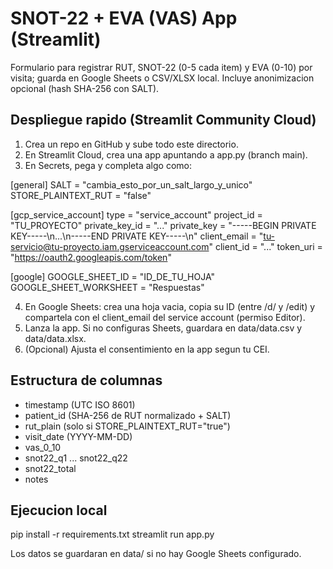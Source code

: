 # SNOT-22 + EVA (VAS) App (Streamlit)

Formulario para registrar RUT, SNOT-22 (0-5 cada item) y EVA (0-10) por visita; guarda en Google Sheets o CSV/XLSX local. Incluye anonimizacion opcional (hash SHA-256 con SALT).

## Despliegue rapido (Streamlit Community Cloud)
1) Crea un repo en GitHub y sube todo este directorio.
2) En Streamlit Cloud, crea una app apuntando a app.py (branch main).
3) En Secrets, pega y completa algo como:

[general]
SALT = "cambia_esto_por_un_salt_largo_y_unico"
STORE_PLAINTEXT_RUT = "false"

[gcp_service_account]
type = "service_account"
project_id = "TU_PROYECTO"
private_key_id = "..."
private_key = "-----BEGIN PRIVATE KEY-----\n...\n-----END PRIVATE KEY-----\n"
client_email = "tu-servicio@tu-proyecto.iam.gserviceaccount.com"
client_id = "..."
token_uri = "https://oauth2.googleapis.com/token"

[google]
GOOGLE_SHEET_ID = "ID_DE_TU_HOJA"
GOOGLE_SHEET_WORKSHEET = "Respuestas"

4) En Google Sheets: crea una hoja vacia, copia su ID (entre /d/ y /edit) y compartela con el client_email del service account (permiso Editor).
5) Lanza la app. Si no configuras Sheets, guardara en data/data.csv y data/data.xlsx.
6) (Opcional) Ajusta el consentimiento en la app segun tu CEI.

## Estructura de columnas
- timestamp (UTC ISO 8601)
- patient_id (SHA-256 de RUT normalizado + SALT)
- rut_plain (solo si STORE_PLAINTEXT_RUT="true")
- visit_date (YYYY-MM-DD)
- vas_0_10
- snot22_q1 ... snot22_q22
- snot22_total
- notes

## Ejecucion local
pip install -r requirements.txt
streamlit run app.py

Los datos se guardaran en data/ si no hay Google Sheets configurado.
